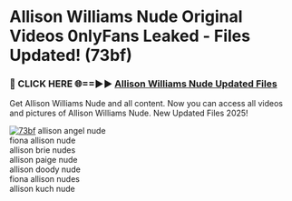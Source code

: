 # Allison Williams Nude Original Videos 0nlyFans Leaked - Files Updated! (73bf)

<h3>🔴 CLICK HERE 🌐==►► <a href="https://tinyurl.com/52m3yx9h" rel="nofollow">Allison Williams Nude Updated Files</a></h3>

Get Allison Williams Nude and all content. Now you can access all videos and pictures of Allison Williams Nude. New Updated Files 2025!

[![73bf](https://i.imgur.com/TnHtlc8.gif)](https://tinyurl.com/52m3yx9h)
allison angel nude<br>
fiona allison nude<br>
allison brie nudes<br>
allison paige nude<br>
allison doody nude<br>
fiona allison nudes<br>
allison kuch nude